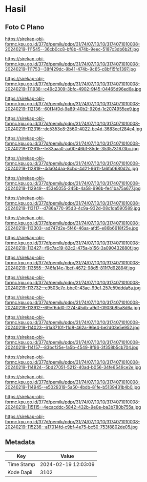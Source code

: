 # Hasil

## Foto C Plano

https://sirekap-obj-formc.kpu.go.id/377d/pemilu/pdpr/31/74/07/10/10/3174071010008-20240219-111545--36cb0cc8-bf8b-474b-9eec-5187c3db6b2f.jpg

https://sirekap-obj-formc.kpu.go.id/377d/pemilu/pdpr/31/74/07/10/10/3174071010008-20240219-111753--38f429dc-9b41-474b-9c65-c8bf15fd1397.jpg

https://sirekap-obj-formc.kpu.go.id/377d/pemilu/pdpr/31/74/07/10/10/3174071010008-20240219-111938--c49c2309-3bfc-4902-9f45-04465d96ed6a.jpg

https://sirekap-obj-formc.kpu.go.id/377d/pemilu/pdpr/31/74/07/10/10/3174071010008-20240219-112136--60f14f0d-9a89-40b2-920d-1c2074955ee9.jpg

https://sirekap-obj-formc.kpu.go.id/377d/pemilu/pdpr/31/74/07/10/10/3174071010008-20240219-112316--dc5353e8-2560-4022-bc4d-3683ecf284c4.jpg

https://sirekap-obj-formc.kpu.go.id/377d/pemilu/pdpr/31/74/07/10/10/3174071010008-20240219-112615--fe33aaa0-aa00-46b1-85de-3535731673bc.jpg

https://sirekap-obj-formc.kpu.go.id/377d/pemilu/pdpr/31/74/07/10/10/3174071010008-20240219-112819--4da04daa-8cbc-4d21-9611-fa6fa0680d2c.jpg

https://sirekap-obj-formc.kpu.go.id/377d/pemilu/pdpr/31/74/07/10/10/3174071010008-20240219-112949--453e5055-245b-4a58-996b-fe41ba75a677.jpg

https://sirekap-obj-formc.kpu.go.id/377d/pemilu/pdpr/31/74/07/10/10/3174071010008-20240219-113117--d786a770-95d3-4c9a-932d-08c1da590589.jpg

https://sirekap-obj-formc.kpu.go.id/377d/pemilu/pdpr/31/74/07/10/10/3174071010008-20240219-113303--ad747d2e-5f46-46aa-afd5-e86b6618f25e.jpg

https://sirekap-obj-formc.kpu.go.id/377d/pemilu/pdpr/31/74/07/10/10/3174071010008-20240219-113427--f9c7ac19-82c2-475a-b156-3a090432880f.jpg

https://sirekap-obj-formc.kpu.go.id/377d/pemilu/pdpr/31/74/07/10/10/3174071010008-20240219-113555--746fa14c-1bcf-4672-98d5-811f7d92894f.jpg

https://sirekap-obj-formc.kpu.go.id/377d/pemilu/pdpr/31/74/07/10/10/3174071010008-20240219-113732--c9503c7e-bbe0-43ae-99ef-257e59ddda5a.jpg

https://sirekap-obj-formc.kpu.go.id/377d/pemilu/pdpr/31/74/07/10/10/3174071010008-20240219-113912--69ef6dd0-f274-45db-a9d1-0903b85a8d6a.jpg

https://sirekap-obj-formc.kpu.go.id/377d/pemilu/pdpr/31/74/07/10/10/3174071010008-20240219-114023--61a37101-11d8-462a-96e4-be2d03e5e952.jpg

https://sirekap-obj-formc.kpu.go.id/377d/pemilu/pdpr/31/74/07/10/10/3174071010008-20240219-114157--83bcf25e-1a5b-4549-8f96-3f358b5cb704.jpg

https://sirekap-obj-formc.kpu.go.id/377d/pemilu/pdpr/31/74/07/10/10/3174071010008-20240219-114824--5bd27051-5212-40ad-b056-34fe6549ce2e.jpg

https://sirekap-obj-formc.kpu.go.id/377d/pemilu/pdpr/31/74/07/10/10/3174071010008-20240219-114945--e5029319-5a50-4bdb-81fe-b5139431b4b0.jpg

https://sirekap-obj-formc.kpu.go.id/377d/pemilu/pdpr/31/74/07/10/10/3174071010008-20240219-115115--4ecacddc-5842-432b-9e0e-ba3b780b755a.jpg

https://sirekap-obj-formc.kpu.go.id/377d/pemilu/pdpr/31/74/07/10/10/3174071010008-20240219-115236--a17014fd-c9bf-4e75-bc50-753f8802de05.jpg


## Metadata

| Key        | Value               |
| ---------- | ------------------- |
| Time Stamp | 2024-02-19 12:03:09 |
| Kode Dapil | 3102                |



